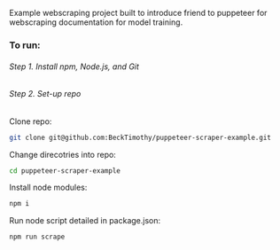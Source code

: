 Example webscraping project built to introduce friend to puppeteer for webscraping documentation for model training.

### To run:

###### Step 1. Install npm, Node.js, and Git

###### Step 2. Set-up repo

Clone repo: 
```bash
git clone git@github.com:BeckTimothy/puppeteer-scraper-example.git
```

Change direcotries into repo:
```bash
cd puppeteer-scraper-example
```

Install node modules:
```bash
npm i
```

Run node script detailed in package.json:
```bash
npm run scrape
```


